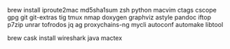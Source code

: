 brew install
iproute2mac md5sha1sum zsh python macvim ctags cscope gpg git git-extras tig tmux nmap doxygen graphviz astyle pandoc iftop p7zip unrar tofrodos jq ag proxychains-ng mycli autoconf automake libtool

brew cask install
wireshark java mactex

